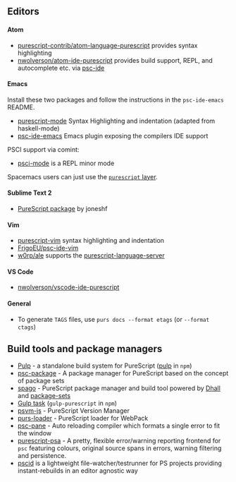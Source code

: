 
## Editors

#### Atom 

- [purescript-contrib/atom-language-purescript](https://github.com/purescript-contrib/atom-language-purescript) provides syntax highlighting
- [nwolverson/atom-ide-purescript](https://github.com/nwolverson/atom-ide-purescript) provides build support,   REPL, and autocomplete etc. via [psc-ide](https://github.com/purescript/purescript/tree/master/psc-ide)

#### Emacs
Install these two packages and follow the instructions in the `psc-ide-emacs` README.
- [purescript-mode](https://github.com/purescript-emacs/purescript-mode) Syntax Highlighting and indentation (adapted from haskell-mode)
- [psc-ide-emacs](https://github.com/purescript-emacs/psc-ide-emacs) Emacs plugin exposing the compilers IDE support

PSCI support via comint:

- [psci-mode](https://github.com/purescript-emacs/emacs-psci) is a REPL minor mode

Spacemacs users can just use the [`purescript` layer](https://github.com/syl20bnr/spacemacs/tree/master/layers/%2Blang/purescript).

#### Sublime Text 2

- [PureScript package](https://sublime.wbond.net/search/PureScript) by joneshf

#### Vim

- [purescript-vim](https://github.com/raichoo/purescript-vim) syntax highlighting and indentation
- [FrigoEU/psc-ide-vim](https://github.com/FrigoEU/psc-ide-vim/)
- [w0rp/ale](https://github.com/w0rp/ale) supports the [purescript-language-server](https://github.com/nwolverson/purescript-language-server)

#### VS Code

- [nwolverson/vscode-ide-purescript](https://github.com/nwolverson/vscode-ide-purescript)

#### General

- To generate `TAGS` files, use `purs docs --format etags` (or `--format ctags`)

## Build tools and package managers

- [Pulp](https://github.com/purescript-contrib/pulp) - a standalone build system for PureScript ([pulp](https://www.npmjs.com/package/pulp) in `npm`)
- [psc-package](https://github.com/purescript/psc-package) - A package manager for PureScript based on the concept of package sets
- [spago](https://github.com/spacchetti/spago) - PureScript package manager and build tool powered by [Dhall](https://github.com/dhall-lang/dhall-lang) and [package-sets](https://github.com/purescript/package-sets)
- [Gulp task](https://github.com/purescript-contrib/gulp-purescript) (`gulp-purescript` in `npm`)
- [psvm-js](https://github.com/ThomasCrvsr/psvm-js) - PureScript Version Manager
- [purs-loader](https://github.com/ethul/purs-loader/) - PureScript loader for WebPack
- [psc-pane](https://github.com/anttih/psc-pane) - Auto reloading compiler which formats a single error to fit the window
- [purescript-psa](https://github.com/natefaubion/purescript-psa) - A pretty, flexible error/warning reporting frontend for `psc` featuring colours, original source spans in errors, warning filtering and persistence.
- [pscid](https://github.com/kRITZCREEK/pscid) is a lightweight file-watcher/testrunner for PS projects providing instant-rebuilds in an editor agnostic way
